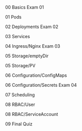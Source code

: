 
00 Basics
Exam 01

01 Pods

02 Deployments
Exam 02

03 Services

04 Ingress/Nginx
Exam 03

05 Storage/emptyDir

05 Storage/PV

06 Configuration/ConfigMaps

06 Configuration/Secrets
Exam 04

07 Scheduling

08 RBAC/User

08 RBAC/ServiceAccount

09 Final Quiz